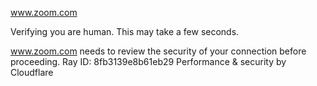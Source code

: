 www.zoom.com

Verifying you are human. This may take a few seconds.

www.zoom.com needs to review the security of your connection before proceeding.
Ray ID: 8fb3139e8b61eb29
Performance & security by Cloudflare